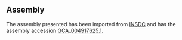 
Assembly
--------

The assembly presented has been imported from 
[INSDC](http://www.insdc.org) and has the assembly accession
[GCA\_004917625.1](http://www.ebi.ac.uk/ena/data/view/GCA_004917625.1).

